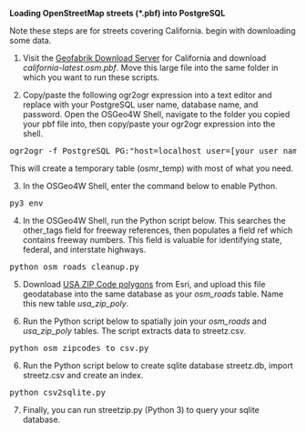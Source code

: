 <b>Loading OpenStreetMap streets (*.pbf) into PostgreSQL</b>

Note these steps are for streets covering California. begin with downloading some data.

1. Visit the <a href="https://download.geofabrik.de/north-america/us/california.html">Geofabrik Download Server</a> for California and download 
<i>california-latest.osm.pbf</i>. Move this large file into the same folder in which you want to run these scripts.

2. Copy/paste the following ogr2ogr expression into a text editor and replace with your PostgreSQL user name, database name, and password. Open the OSGeo4W Shell, navigate to the folder you copied your pbf file into, then copy/paste your ogr2ogr expression into the shell.
<pre>
ogr2ogr -f PostgreSQL PG:"host=localhost user=[your user name] password=[your password] dbname=[your database name]" california-latest.osm.pbf -sql "select osm_id, name, highway, z_order, other_tags from lines where highway is not null" -nln osmr_temp -lco GEOMETRY_NAME=geom
</pre>

This will create a temporary table (osmr_temp) with most of what you need.

3. In the OSGeo4W Shell, enter the command below to enable Python.
<pre>
py3_env
</pre>

4. In the OSGeo4W Shell, run the Python script below. This searches the other_tags field for freeway references, then populates a field ref which contains freeway numbers. This field is valuable for identifying state, federal, and interstate highways.
<pre>
python osm_roads_cleanup.py
</pre>

5. Download <a href="https://www.arcgis.com/home/item.html?id=8d2012a2016e484dafaac0451f9aea24">USA ZIP Code polygons</a> from Esri, and upload this file geodatabase into the same database as your <i>osm_roads</i> table. Name this new table <i>usa_zip_poly</i>.

6. Run the Python script below to spatially join your <i>osm_roads</i> and <i>usa_zip_poly</i> tables. The script extracts data to streetz.csv.
<pre>
python osm_zipcodes_to_csv.py
</pre>

6. Run the Python script below to create sqlite database streetz.db, import streetz.csv and create an index.
<pre>
python csv2sqlite.py
</pre>

7. Finally, you can run streetzip.py (Python 3) to query your sqlite database.
